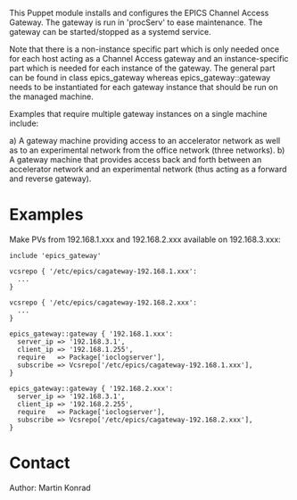 This Puppet module installs and configures the EPICS Channel Access Gateway.
The gateway is run in 'procServ' to ease maintenance. The gateway can be
started/stopped as a systemd service.

Note that there is a non-instance specific part which is only needed once for
each host acting as a Channel Access gateway and an instance-specific part
which is needed for each instance of the gateway. The general part can be found
in class epics_gateway whereas epics_gateway::gateway needs to be instantiated
for each gateway instance that should be run on the managed machine.

Examples that require multiple gateway instances on a single machine include:

a) A gateway machine providing access to an accelerator network as well as to
   an experimental network from the office network (three networks).
b) A gateway machine that provides access back and forth between an
   accelerator network and an experimental network (thus acting as a forward
   and reverse gateway).

# Examples

Make PVs from 192.168.1.xxx and 192.168.2.xxx available on 192.168.3.xxx:
```
include 'epics_gateway'

vcsrepo { '/etc/epics/cagateway-192.168.1.xxx':
  ...
}

vcsrepo { '/etc/epics/cagateway-192.168.2.xxx':
  ...
}

epics_gateway::gateway { '192.168.1.xxx':
  server_ip => '192.168.3.1',
  client_ip => '192.168.1.255',
  require   => Package['ioclogserver'],
  subscribe => Vcsrepo['/etc/epics/cagateway-192.168.1.xxx'],
}

epics_gateway::gateway { '192.168.2.xxx':
  server_ip => '192.168.3.1',
  client_ip => '192.168.2.255',
  require   => Package['ioclogserver'],
  subscribe => Vcsrepo['/etc/epics/cagateway-192.168.2.xxx'],
}
```

# Contact

Author: Martin Konrad <konrad at frib.msu.edu>